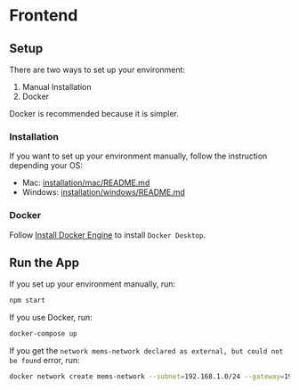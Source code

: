 # Frontend


## Setup

There are two ways to set up your environment:

1. Manual Installation
1. Docker

Docker is recommended because it is simpler.


### Installation

If you want to set up your environment manually, follow the instruction depending your OS:

- Mac: [installation/mac/README.md](installation/mac/README.md)
- Windows: [installation/windows/README.md](installation/windows/README.md)


### Docker

Follow [Install Docker Engine](https://docs.docker.com/engine/install/) to install `Docker Desktop`.


## Run the App

If you set up your environment manually, run:

```bash
npm start
```

If you use Docker, run:

```bash
docker-compose up
```

If you get the `network mems-network declared as external, but could not be found` error, run:

```bash
docker network create mems-network --subnet=192.168.1.0/24 --gateway=192.168.1.1
```
